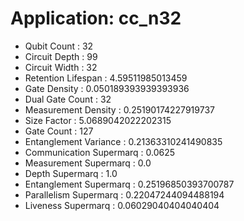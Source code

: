 # Application: cc_n32
- Qubit Count : 32
- Circuit Depth : 99
- Circuit Width : 32
- Retention Lifespan : 4.59511985013459
- Gate Density : 0.050189393939393936
- Dual Gate Count : 32
- Measurement Density : 0.25190174227919737
- Size Factor : 5.0689042022202315
- Gate Count : 127
- Entanglement Variance : 0.21363310241490835
- Communication Supermarq : 0.0625
- Measurement Supermarq : 0.0
- Depth Supermarq : 1.0
- Entanglement Supermarq : 0.25196850393700787
- Parallelism Supermarq : 0.22047244094488194
- Liveness Supermarq : 0.06029040404040404
